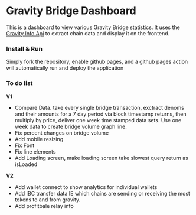 # Gravity Bridge Dashboard
This is a dashboard to view various Gravity Bridge statistics. It uses the [Gravity Info Api](https://github.com/Gravity-Bridge/gravity-info-api) to extract chain data and display it on the frontend.

### Install & Run
Simply fork the repository, enable github pages, and a github pages action will automatically run and deploy the application

### To do list
**V1**

* Compare Data. take every single bridge transaction, exctract denoms and their amounts for a 7 day period via block timestamp returns, then multiply by price, deliver one week time stamped data sets. Use one week data to create bridge volume graph line.
* Fix percent changes on bridge volume
* Add mobile resizing
* Fix Font
* Fix line elements
* Add Loading screen, make loading screen take slowest query return as isLoaded

**V2**
* Add wallet connect to show analytics for individual wallets
* Add IBC transfer data IE which chains are sending or receiving the most tokens to and from gravity.
* Add profitbale relay info

